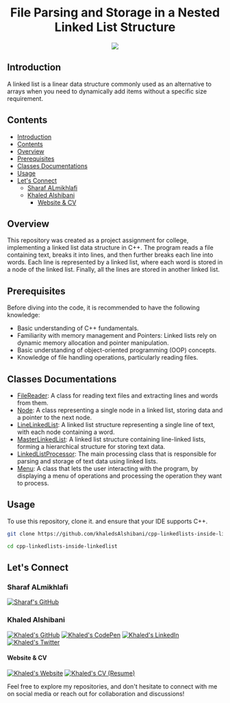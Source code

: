 <div align="center">
    <h1>File Parsing and Storage in a Nested Linked List Structure</h1>
    <img src="https://iili.io/JMf2vqX.png">
</div>

## Introduction
A linked list is a linear data structure commonly used as an alternative to arrays when you need to dynamically add items without a specific size requirement.

## Contents

- [Introduction](#introduction)
- [Contents](#contents)
- [Overview](#overview)
- [Prerequisites](#prerequisites)
- [Classes Documentations](#classes-documentations)
- [Usage](#usage)
- [Let's Connect](#lets-connect)
  - [Sharaf ALmikhlafi](#sharaf-almikhlafi)
  - [Khaled Alshibani](#khaled-alshibani)
    - [Website \& CV](#website--cv)

## Overview
This repository was created as a project assignment for college, implementing a linked list data structure in C++. The program reads a file containing text, breaks it into lines, and then further breaks each line into words. Each line is represented by a linked list, where each word is stored in a node of the linked list. Finally, all the lines are stored in another linked list.

## Prerequisites
Before diving into the code, it is recommended to have the following knowledge:
- Basic understanding of C++ fundamentals.
- Familiarity with memory management and Pointers: Linked lists rely on dynamic memory allocation and pointer manipulation.
- Basic understanding of object-oriented programming (OOP) concepts.
- Knowledge of file handling operations, particularly reading files.

## Classes Documentations
- [FileReader](src/include/FileReader/README.md): A class for reading text files and extracting lines and words from them.
- [Node](src/include/Node/README.md): A class representing a single node in a linked list, storing data and a pointer to the next node.
- [LineLinkedList](src/include/LineLinkedList/README.md): A linked list structure representing a single line of text, with each node containing a word.
- [MasterLinkedList](src/include/MasterLinkedList/README.md): A linked list structure containing line-linked lists, forming a hierarchical structure for storing text data.
- [LinkedListProcessor](src/include/LinkedListProcessor/README.md): The main processing class that is responsible for parsing and storage of text data using linked lists.
- [Menu](src/include/Menu/README.md): A class that lets the user interacting with the program, by displaying a menu of operations and processing the operation they want to process.

## Usage
To use this repository, clone it. and ensure that your IDE supports C++.
```bash
git clone https://github.com/khaledsAlshibani/cpp-linkedlists-inside-linkedlist.git

cd cpp-linkedlists-inside-linkedlist
```

## Let's Connect

### Sharaf ALmikhlafi
[![Sharaf's GitHub](https://img.shields.io/badge/GitHub-Follow-9cf?style=for-the-badge&logo=github)](https://github.com/sharafALmikhlafi)

### Khaled Alshibani
[![Khaled's GitHub](https://img.shields.io/badge/GitHub-Follow-9cf?style=for-the-badge&logo=github)](https://github.com/khaledsAlshibani)
[![Khaled's CodePen](https://img.shields.io/badge/CodePen-Follow-9cf?style=for-the-badge&logo=codepen)](https://codepen.io/khaledsAlshibani)
[![Khaled's LinkedIn](https://img.shields.io/badge/LinkedIn-Connect-9cf?style=for-the-badge&logo=linkedin)](https://linkedin.com/in/khaledsAlshibani)
[![Khaled's Twitter](https://img.shields.io/badge/Twitter-Follow-9cf?style=for-the-badge&logo=x)](https://twitter.com/khaleds_saif)

#### Website & CV

[![Khaled's Website](https://img.shields.io/badge/Website-Visit-9cf?style=for-the-badge&logo=appveyor)](https://khaled.technway.biz/)
[![Khaled's CV (Resume)](https://img.shields.io/badge/CV-View-9cf?style=for-the-badge&logo=appveyor)](https://khaled.technway.biz/assets/Khaled-Alshibani-Resume.pdf)

Feel free to explore my repositories, and don't hesitate to connect with me on social media or reach out for collaboration and discussions!
